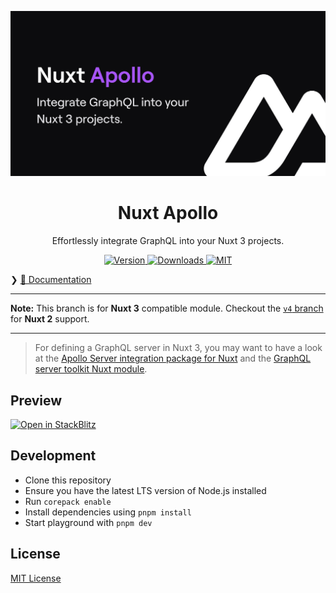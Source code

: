 [![Nuxt Apollo](./docs/public/cover.jpg)](https://apollo.nuxtjs.org)

<h1 align="center">Nuxt Apollo</h1>

<p align="center">Effortlessly integrate GraphQL into your Nuxt 3 projects.</p>

<p align="center">
  <!-- <a href="https://github.com/nuxt-community/apollo-module/actions?query=branch%3Amain+event%3Apush">
    <img alt="CI" src="https://github.com/nuxt-community/apollo-module/actions/workflows/ci.yml/badge.svg?branch=main"/>
  </a> -->
  
  <a href="https://npmjs.com/package/@nuxtjs/apollo/v/next">
      <img alt="Version" src="https://img.shields.io/npm/v/@nuxtjs/apollo/next?color=blue&style=flat-square"/>
  </a>
  
  <a href="https://npmjs.com/package/@nuxtjs/apollo/v/next">
      <img alt="Downloads" src="https://img.shields.io/npm/dt/@nuxtjs/apollo/next?color=blue&style=flat-square"/>
  </a>
  
  <a href="https://opensource.org/licenses/MIT">
      <img alt="MIT" src="https://img.shields.io/badge/License-MIT-blue.svg?style=flat-square"/>
  </a>
</p>

❯  [📖 Documentation](https://apollo.nuxtjs.org)

---

**Note:** This branch is for **Nuxt 3** compatible module. Checkout the [`v4` branch](https://github.com/nuxt-modules/apollo/tree/v4) for **Nuxt 2** support. 

---

> For defining a GraphQL server in Nuxt 3, you may want to have a look at the [Apollo Server integration package for Nuxt](https://github.com/apollo-server-integrations/apollo-server-integration-h3) and the [GraphQL server toolkit Nuxt module](https://github.com/tobiasdiez/nuxt-graphql-server).

## Preview

[![Open in StackBlitz](https://developer.stackblitz.com/img/open_in_stackblitz.svg)](https://stackblitz.com/edit/nuxt-apollo-demo)

## Development

- Clone this repository
- Ensure you have the latest LTS version of Node.js installed
- Run `corepack enable`
- Install dependencies using `pnpm install`
- Start playground with `pnpm dev`

## License

[MIT License](./LICENSE)

